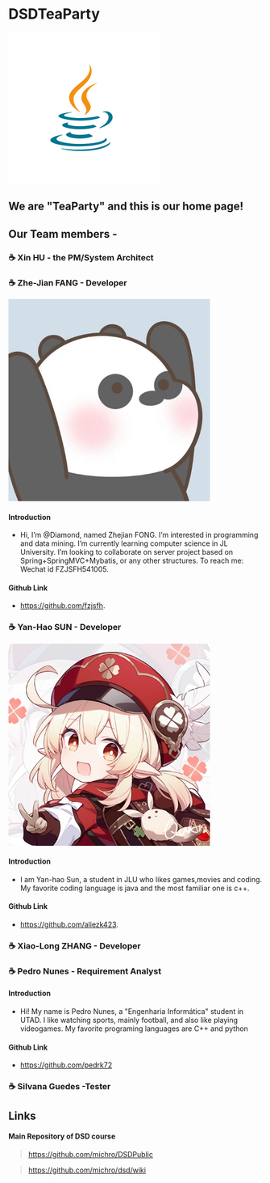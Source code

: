 # DSDTeaParty

![Image of PartyIcon](https://raw.githubusercontent.com/Teagrus/DSDTeaParty/main/resources/java-icon.svg)
## We are "TeaParty" and this is our home page!

## Our Team members -
### ☕ Xin HU - the PM/System Architect
### ☕ Zhe-Jian FANG - Developer
<img src="https://raw.githubusercontent.com/Teagrus/DSDTeaParty/main/resources/MemberIcons/Zhe-JianFang.png" alt="drawing" width="400"/>

#### Introduction
+ Hi, I’m @Diamond, named Zhejian FONG.
  I’m interested in programming and data mining.
  I’m currently learning computer science in JL University.
  I’m looking to collaborate on server project based on Spring+SpringMVC+Mybatis, or any other structures.
  To reach me: Wechat id FZJSFH541005.
#### Github Link 
+ https://github.com/fzjsfh.


### ☕ Yan-Hao SUN - Developer
<img src="https://raw.githubusercontent.com/Teagrus/DSDTeaParty/main/resources/MemberIcons/Yan-HaoSUNKLEE.png" alt="drawing" width="400"/>

#### Introduction
+ I am Yan-hao Sun, a student in JLU who likes games,movies and coding. My favorite coding language is java and the most familiar one is c++.
#### Github Link 
+ https://github.com/aliezk423.

### ☕ Xiao-Long ZHANG - Developer
### ☕ Pedro Nunes - Requirement Analyst
#### Introduction
+ Hi! My name is Pedro Nunes, a "Engenharia Informática" student in UTAD. I like watching sports, mainly football, and also like playing videogames. My favorite programing languages are C++ and python
#### Github Link 
+ https://github.com/pedrk72

### ☕ Silvana Guedes -Tester

## Links
#### Main Repository of DSD course
 > https://github.com/michro/DSDPublic
 
 > https://github.com/michro/dsd/wiki
